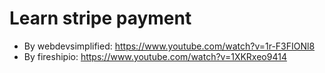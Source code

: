 # Learn stripe payment

- By webdevsimplified: https://www.youtube.com/watch?v=1r-F3FIONl8
- By fireshipio: https://www.youtube.com/watch?v=1XKRxeo9414
